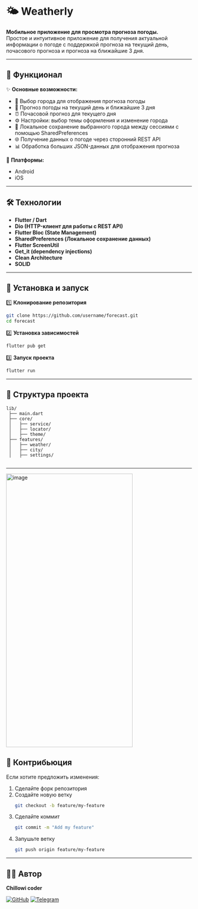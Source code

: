 # 🌤️ Weatherly

**Мобильное приложение для просмотра прогноза погоды.**  
Простое и интуитивное приложение для получения актуальной информации о погоде с поддержкой прогноза на текущий день, почасового прогноза и прогноза на ближайшие 3 дня.

---

## 🚀 Функционал  

✨ **Основные возможности:**  
- 🌆 Выбор города для отображения прогноза погоды  
- 📅 Прогноз погоды на текущий день и ближайшие 3 дня  
- ⏰ Почасовой прогноз для текущего дня  
- ⚙️ Настройки: выбор темы оформления и изменение города  
- 💾 Локальное сохранение выбранного города между сессиями с помощью SharedPreferences  
- 🌐 Получение данных о погоде через сторонний REST API  
- 📊 Обработка больших JSON-данных для отображения прогноза  

📱 **Платформы:**  
- Android  
- iOS  

---

## 🛠️ Технологии  

- **Flutter / Dart**  
- **Dio (HTTP-клиент для работы с REST API)**  
- **Flutter Bloc (State Management)**  
- **SharedPreferences (Локальное сохранение данных)**  
- **Flutter ScreenUtil**  
- **Get_it (dependency injections)**  
- **Clean Architecture**  
- **SOLID**  

---

## 📂 Установка и запуск  

1️⃣ **Клонирование репозитория**  
```bash
git clone https://github.com/username/forecast.git
cd forecast
```

2️⃣ **Установка зависимостей**  
```bash
flutter pub get
```

3️⃣ **Запуск проекта**  
```bash
flutter run
```

---

## 📌 Структура проекта  

```plaintext
lib/
 ├── main.dart
 ├── core/
 │   ├── service/
 │   ├── locator/
 │   ├── theme/
 ├── features/
 │   ├── weather/
 │   ├── city/
 │   ├── settings/
 
```

---
<img width="343" height="739" alt="image" src="https://github.com/user-attachments/assets/ba6f0fc4-4e3a-4c46-ad67-049453a63937" />

## 🤝 Контрибьюция  

Если хотите предложить изменения:  

1. Сделайте форк репозитория  
2. Создайте новую ветку  
   ```bash
   git checkout -b feature/my-feature
   ```
3. Сделайте коммит  
   ```bash
   git commit -m "Add my feature"
   ```
4. Запушьте ветку  
   ```bash
   git push origin feature/my-feature
   ```

---

## 🧑‍💻 Автор  

**Chillowi coder**

[![GitHub](https://img.shields.io/badge/GitHub-000?style=for-the-badge&logo=github&logoColor=white)](https://github.com/Chillowi_coder)  [![Telegram](https://img.shields.io/badge/Telegram-26A5E4?style=for-the-badge&logo=telegram&logoColor=white)](https://t.me/l_2b2t_l)

